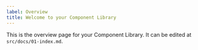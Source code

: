 ```yaml
---
label: Overview
title: Welcome to your Component Library
---
```


This is the overview page for your Component Library. It can be edited at `src/docs/01-index.md`.
